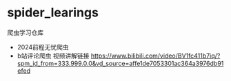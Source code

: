 # spider_learings
爬虫学习仓库
+ 2024前程无忧爬虫
+ b站评论爬虫  视频讲解链接 https://www.bilibili.com/video/BV1fc411b7iq/?spm_id_from=333.999.0.0&vd_source=affe1de7053301ac364a3976db91efed

